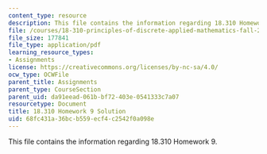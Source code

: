 ```yaml
---
content_type: resource
description: This file contains the information regarding 18.310 Homework 9.
file: /courses/18-310-principles-of-discrete-applied-mathematics-fall-2013/68fc431a36bcb559ecf4c2542f0a098e_MIT18_310F13_Homework9Sol.pdf
file_size: 177841
file_type: application/pdf
learning_resource_types:
- Assignments
license: https://creativecommons.org/licenses/by-nc-sa/4.0/
ocw_type: OCWFile
parent_title: Assignments
parent_type: CourseSection
parent_uid: da91eead-061b-bf72-403e-0541333c7a07
resourcetype: Document
title: 18.310 Homework 9 Solution
uid: 68fc431a-36bc-b559-ecf4-c2542f0a098e
---
```

This file contains the information regarding 18.310 Homework 9.
